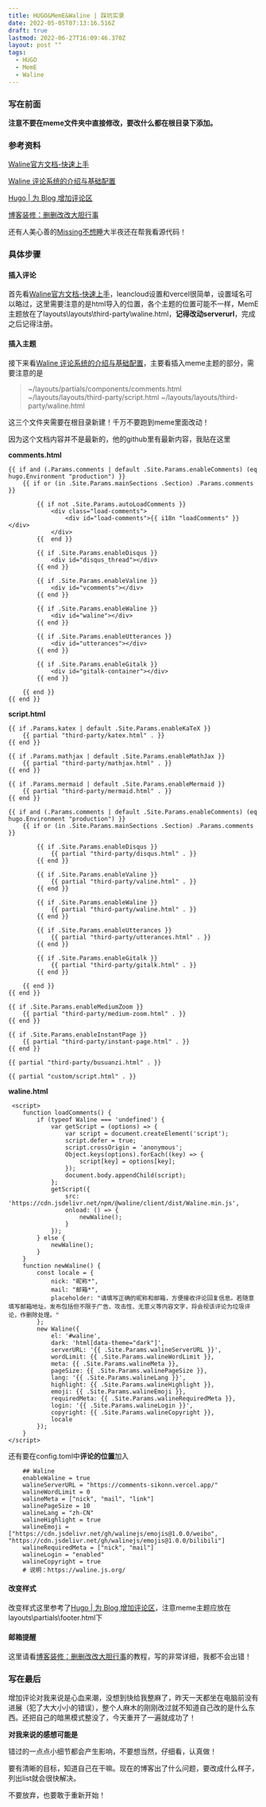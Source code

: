 ```yaml
---
title: HUGO&MemE&Waline | 踩坑实录
date: 2022-05-05T07:13:16.516Z
draft: true
lastmod: 2022-06-27T16:09:46.370Z
layout: post ""
tags:
  - HUGO
  - MemE
  - Waline
---
```


### 写在前面

**注意不要在meme文件夹中直接修改，要改什么都在根目录下添加。**

### 参考资料

[Waline官方文档-快速上手](https://waline.js.org/guide/get-started.html)

[Waline 评论系统的介绍与基础配置](https://guanqr.com/tech/website/introduction-and-basic-setting-of-waline/)

[Hugo | 为 Blog 增加评论区](https://mantyke.icu/2021/comment/)

[博客装修：删删改改大胆行事](https://gregueria.icu/posts/decoration/)

还有人美心善的[Missing不想睡](https://hugo-missingid.vercel.app/)大半夜还在帮我看源代码！

### 具体步骤

#### 插入评论

首先看[Waline官方文档-快速上手](https://waline.js.org/guide/get-started.html)，leancloud设置和vercel很简单，设置域名可以略过，这里需要注意的是html导入的位置，各个主题的位置可能不一样，MemE主题放在了layouts\layouts\third-party\waline.html，**记得改动serverurl**，完成之后记得注册。

#### 插入主题

接下来看[Waline 评论系统的介绍与基础配置](https://guanqr.com/tech/website/introduction-and-basic-setting-of-waline/)，主要看插入meme主题的部分，需要注意的是
> ~/layouts/partials/components/comments.html
~/layouts/layouts/third-party/script.html
~/layouts/layouts/third-party/waline.html

这三个文件夹需要在根目录新建！千万不要跑到meme里面改动！

因为这个文档内容并不是最新的，他的github里有最新内容，我贴在这里

**comments.html**
```
{{ if and (.Params.comments | default .Site.Params.enableComments) (eq hugo.Environment "production") }}
    {{ if or (in .Site.Params.mainSections .Section) .Params.comments }}

        {{ if not .Site.Params.autoLoadComments }}
            <div class="load-comments">
                <div id="load-comments">{{ i18n "loadComments" }}</div>
            </div>
        {{  end }}

        {{ if .Site.Params.enableDisqus }}
            <div id="disqus_thread"></div>
        {{ end }}

        {{ if .Site.Params.enableValine }}
            <div id="vcomments"></div>
        {{ end }}

        {{ if .Site.Params.enableWaline }}
            <div id="waline"></div>
        {{ end }}

        {{ if .Site.Params.enableUtterances }}
            <div id="utterances"></div>
        {{ end }}

        {{ if .Site.Params.enableGitalk }}
            <div id="gitalk-container"></div>
        {{ end }}

    {{ end }}
{{ end }}
```

**script.html**
```
{{ if .Params.katex | default .Site.Params.enableKaTeX }}
    {{ partial "third-party/katex.html" . }}
{{ end }}

{{ if .Params.mathjax | default .Site.Params.enableMathJax }}
    {{ partial "third-party/mathjax.html" . }}
{{ end }}

{{ if .Params.mermaid | default .Site.Params.enableMermaid }}
    {{ partial "third-party/mermaid.html" . }}
{{ end }}

{{ if and (.Params.comments | default .Site.Params.enableComments) (eq hugo.Environment "production") }}
    {{ if or (in .Site.Params.mainSections .Section) .Params.comments }}

        {{ if .Site.Params.enableDisqus }}
            {{ partial "third-party/disqus.html" . }}
        {{ end }}

        {{ if .Site.Params.enableValine }}
            {{ partial "third-party/valine.html" . }}
        {{ end }}

        {{ if .Site.Params.enableWaline }}
            {{ partial "third-party/waline.html" . }}
        {{ end }}

        {{ if .Site.Params.enableUtterances }}
            {{ partial "third-party/utterances.html" . }}
        {{ end }}

        {{ if .Site.Params.enableGitalk }}
            {{ partial "third-party/gitalk.html" . }}
        {{ end }}

    {{ end }}
{{ end }}

{{ if .Site.Params.enableMediumZoom }}
    {{ partial "third-party/medium-zoom.html" . }}
{{ end }}

{{ if .Site.Params.enableInstantPage }}
    {{ partial "third-party/instant-page.html" . }}
{{ end }}

{{ partial "third-party/busuanzi.html" . }}

{{ partial "custom/script.html" . }}
```

**waline.html**
```
 <script>
    function loadComments() {
        if (typeof Waline === 'undefined') {
            var getScript = (options) => {
                var script = document.createElement('script');
                script.defer = true;
                script.crossOrigin = 'anonymous';
                Object.keys(options).forEach((key) => {
                    script[key] = options[key];
                });
                document.body.appendChild(script);
            };
            getScript({
                src: 'https://cdn.jsdelivr.net/npm/@waline/client/dist/Waline.min.js',
                onload: () => {
                    newWaline();
                }
            });
        } else {
            newWaline();
        }
    }
    function newWaline() {
        const locale = {
            nick: "昵称*",
            mail: "邮箱*",
            placeholder: "请填写正确的昵称和邮箱，方便接收评论回复信息。若随意填写邮箱地址，发布包括但不限于广告、攻击性、无意义等内容文字，将会视该评论为垃圾评论，作删除处理。"
        };
        new Waline({
            el: '#waline',
            dark: 'html[data-theme="dark"]',
            serverURL: '{{ .Site.Params.walineServerURL }}',
            wordLimit: {{ .Site.Params.walineWordLimit }},          
            meta: {{ .Site.Params.walineMeta }},
            pageSize: {{ .Site.Params.walinePageSize }},
            lang: '{{ .Site.Params.walineLang }}',
            highlight: {{ .Site.Params.walineHighlight }},
            emoji: {{ .Site.Params.walineEmoji }},
            requiredMeta: {{ .Site.Params.walineRequiredMeta }},
            login: '{{ .Site.Params.walineLogin }}',
            copyright: {{ .Site.Params.walineCopyright }},
            locale
        });
    }
</script>
```
还有要在config.toml中**评论的位置**加入

```
    ## Waline
    enableWaline = true
    walineServerURL = "https://comments-sikonn.vercel.app/"
    walineWordLimit = 0
    walineMeta = ["nick", "mail", "link"]
    walinePageSize = 10
    walineLang = "zh-CN"
    walineHighlight = true
    walineEmoji = ["https://cdn.jsdelivr.net/gh/walinejs/emojis@1.0.0/weibo", "https://cdn.jsdelivr.net/gh/walinejs/emojis@1.0.0/bilibili"]
    walineRequiredMeta = ["nick", "mail"]
    walineLogin = "enabled"
    walineCopyright = true
    # 说明：https://waline.js.org/
```

#### 改变样式

改变样式这里参考了[Hugo | 为 Blog 增加评论区](https://mantyke.icu/2021/comment/)，注意meme主题应放在layouts\partials\footer.html下

#### 邮箱提醒

这里请看[博客装修：删删改改大胆行事](https://gregueria.icu/posts/decoration/)的教程，写的非常详细，我都不会出错！

### 写在最后

增加评论对我来说是心血来潮，没想到快给我整麻了，昨天一天都坐在电脑前没有进展（犯了大大小小的错误），整个人麻木的刚刚改过就不知道自己改的是什么东西。还把自己的暗黑模式整没了，今天重开了一遍就成功了！

**对我来说的感想可能是**

错过的一点点小细节都会产生影响，不要想当然，仔细看，认真做！

要有清晰的目标，知道自己在干嘛。现在的博客出了什么问题，要改成什么样子，列出list就会很快解决。

不要放弃，也要敢于重新开始！

